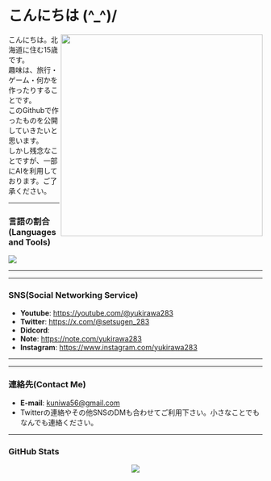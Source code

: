 # こんにちは (^_^)/

<!--
**yukirawa/yukirawa** is a ✨ _special_ ✨ repository because its `README.md` (this file) appears on your GitHub profile.

Here are some ideas to get you started:

- 🔭 I’m currently working on ...
- 🌱 I’m currently learning ...
- 👯 I’m looking to collaborate on ...
- 🤔 I’m looking for help with ...
- 💬 Ask me about ...
- 📫 How to reach me: ...
- 😄 Pronouns: ...
- ⚡ Fun fact: ...
-->

<img src="https://github-readme-stats.vercel.app/api?username=yukirawa&show_icons=true&theme=tokyonight&hide_border=true&count_private=true" align="right" width="400" />

こんにちは。北海道に住む15歳です。<br>
趣味は、旅行・ゲーム・何かを作ったりすることです。<br>
このGithubで作ったものを公開していきたいと思います。<br>
しかし残念なことですが、一部にAIを利用しております。ご了承ください。<br>

---

### 言語の割合(Languages and Tools)
<p align="left">
  <a href="https://skillicons.dev">
    <img src="https://skillicons.dev/icons?i=html,css,js,python,nodejs" />
  </a>
</p>

---
---

### SNS(Social Networking Service)
- **Youtube**: https://youtube.com/@yukirawa283
- **Twitter**: https://x.com/@setsugen_283
- **Didcord**: 
- **Note**: https://note.com/yukirawa283
- **Instagram**: https://www.instagram.com/yukirawa283

---
---

### 連絡先(Contact Me)
- **E-mail**: kuniwa56@gmail.com
- Twitterの連絡やその他SNSのDMも合わせてご利用下さい。小さなことでもなんでも連絡ください。

---

### GitHub Stats
<p align="center">
  <img src="https://github-readme-stats.vercel.app/api/top-langs/?username=yukirawa&layout=compact&theme=tokyonight&hide_border=true" />
</p>
